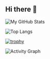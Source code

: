## Hi there 👋

<!--
**mahdihajimohammadi/mahdihajimohammadi** is a ✨ _special_ ✨ repository because its `README.md` (this file) appears on your GitHub profile.

Here are some ideas to get you started:

- 🔭 I’m currently working on ...
- 🌱 I’m currently learning ...
- 👯 I’m looking to collaborate on ...
- 🤔 I’m looking for help with ...
- 💬 Ask me about ...
- 📫 How to reach me: ...
- 😄 Pronouns: ...
- ⚡ Fun fact: ...
-->
![My GitHub Stats](https://github-readme-stats.vercel.app/api?username=mahdihajimohammadi&show_icons=true&theme=tokyonight)

![Top Langs](https://github-readme-stats.vercel.app/api/top-langs/?username=mahdihajimohammadi&layout=compact&theme=tokyonight)

[![trophy](https://github-profile-trophy.vercel.app/?username=mahdihajimohammadi&theme=onedark)](https://github.com/ryo-ma/github-profile-trophy)

![Activity Graph](https://github-readme-activity-graph.vercel.app/graph?username=mahdihajimohammadi&theme=github-compact)

